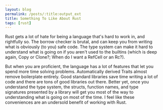 ```yaml
---
layout: blog
permalink: /posts/:title:output_ext
title: Something To Like About Rust
tags: [rust]
---
```


Rust gets a lot of hate for being a language that's hard to work in, and rightfully so. The borrow checker is brutal, and can keep you from writing what is obviously (to you) safe code. The type system can make it hard to understand what is going on if you aren't used to the builtins (which is deep again, Copy or Clone?; When do I want a RefCell or an Rc?). 

But when you are proficient, the language has a lot of features that let you spend more time solving problems. Automatically derived Traits almost remove boilerplate entirely. Good standard libraries save time writing a lot of code and there are tons of good libraries out there. Better yet, once you understand the type system, the structs, function names, and type signatures presented by a library will get you most of the way to understanding what is going on most of the time. I feel like these conveniences are an undersold benefit of working with Rust.